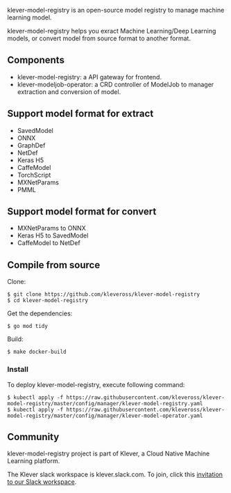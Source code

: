 klever-model-registry is an open-source model registry to manage machine learning model.

klever-model-registry helps you exract Machine Learning/Deep Learning models, or convert model from source format to another format.

## Components

* klever-model-registry: a API gateway for frontend.
* klever-modeljob-operator: a CRD controller of ModelJob to manager extraction and conversion of model.

## Support model format for extract

* SavedModel
* ONNX
* GraphDef
* NetDef
* Keras H5
* CaffeModel
* TorchScript
* MXNetParams
* PMML 

## Support model format for convert

* MXNetParams to ONNX
* Keras H5 to SavedModel
* CaffeModel to NetDef 

## Compile from source

Clone:
```
$ git clone https://github.com/kleveross/klever-model-registry
$ cd klever-model-registry
```

Get the dependencies:

```
$ go mod tidy
```

Build:

```
$ make docker-build
```

### Install

To deploy klever-model-registry, execute following command:

```
$ kubectl apply -f https://raw.githubusercontent.com/kleveross/klever-model-registry/master/config/manager/klever-model-registry.yaml
$ kubectl apply -f https://raw.githubusercontent.com/kleveross/klever-model-registry/master/config/manager/klever-model-operator.yaml
```

## Community

klever-model-registry project is part of Klever, a Cloud Native Machine Learning platform.

The Klever slack workspace is klever.slack.com. To join, click this [invitation to our Slack workspace](https://join.slack.com/t/kleveross/shared_invite/zt-g0eoiyq9-9OwiI7c__oV79bh_94MyTw).
